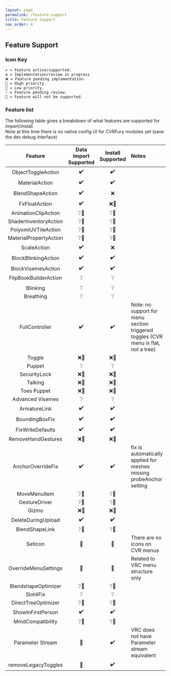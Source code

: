 ```yaml
---
layout: page
permalink: /feature-support
title: Feature Support
nav_order: 4
---
```


## Feature Support

### Icon Key

```text
✔️ = Feature active/supported.
⚙️ = Implementation/review in progress
❌ = Feature pending implementation.
🔼 = High priority.
🔽 = Low priority.
❔ = Feature pending review.
🚫 = Feature will not be supported.
```

### Feature list

The following table gives a breakdown of what features are supported for import/install.\
Note at this time there is no native config UI for CVRFury modules yet (save the dev debug interface)

|        Feature         | Data Import Supported | Install Supported | Notes                                                                              |
| :--------------------: | :-------------------: | :---------------: | :--------------------------------------------------------------------------------- |
|   ObjectToggleAction   |          ✔️           |        ✔️         |                                                                                    |
|     MaterialAction     |          ✔️           |        ✔️         |                                                                                    |
|    BlendShapeAction    |          ✔️           |         ❌         |                                                                                    |
|     FxFloatAction      |          ✔️           |        ❌🔽         |                                                                                    |
|  AnimationClipAction   |          ❔🔽           |        ❔🔽         |                                                                                    |
| ShaderInventoryAction  |          ❔🔽           |        ❔🔽         |                                                                                    |
|  PoiyomiUVTileAction   |          ❔🔽           |        ❔🔽         |                                                                                    |
| MaterialPropertyAction |          ❔🔽           |        ❔🔽         |                                                                                    |
|      ScaleAction       |          ✔️           |         ❌         |                                                                                    |
|  BlockBlinkingAction   |          ✔️           |        ✔️         |                                                                                    |
|   BlockVisemesAction   |          ✔️           |        ✔️         |                                                                                    |
| FlipBookBuilderAction  |           ❔           |         ❔         |                                                                                    |
|                        |                       |                   |                                                                                    |
|        Blinking        |           ❔           |         ❔         |                                                                                    |
|       Breathing        |           ❔           |         ❔         |                                                                                    |
|     FullController     |          ✔️           |        ✔️         | Note: no support for menu section triggered toggles (CVR menu is flat, not a tree) |
|         Toggle         |          ❌🔽           |        ❌🔽         |                                                                                    |
|         Puppet         |           ❔           |         ❔         |                                                                                    |
|      SecurityLock      |          ❌🔽           |        ❌🔽         |                                                                                    |
|        Talking         |          ❌🔽           |        ❌🔽         |                                                                                    |
|      Toes Puppet       |          ❌🔽           |        ❌🔽         |                                                                                    |
|    Advanced Visemes    |           ❔           |         ❔         |                                                                                    |
|      ArmatureLink      |          ✔️           |        ✔️         |                                                                                    |
|     BoundingBoxFix     |          ✔️           |        ✔️         |                                                                                    |
|    FixWriteDefaults    |          ✔️           |        ✔️         |                                                                                    |
|   RemoveHandGestures   |          ❌🔽           |        ❌🔽         |                                                                                    |
|   AnchorOverrideFix    |          ✔️           |        ✔️         | fix is automatically applied for meshes missing probeAnchor setting                |
|      MoveMenuItem      |          ❔🔽           |        ❔🔽         |                                                                                    |
|     GestureDriver      |          ❔🔽           |        ❔🔽         |                                                                                    |
|         Gizmo          |          ❌🔽           |        ❌🔽         |                                                                                    |
|   DeleteDuringUpload   |          ✔️           |        ✔️         |                                                                                    |
|     BlendShapeLink     |          ❔🔽           |        ❔🔽         |                                                                                    |
|        SetIcon         |           🚫           |         🚫         | There are no icons on CVR menus                                                    |
|  OverrideMenuSettings  |           🚫           |         🚫         | Related to VRC menu structure only                                                 |
|  BlendshapeOptimizer   |          ❔🔽           |        ❔🔽         |                                                                                    |
|        Slot4Fix        |           ❔           |         ❔         |                                                                                    |
|  DirectTreeOptimizer   |          ❔🔽           |        ❔🔽         |                                                                                    |
|   ShowInFirstPerson    |          ✔️           |        ✔️         |                                                                                    |
|    MmdCompatibility    |          ❔🔽           |        ❔🔽         |                                                                                    |
|    Parameter Stream    |           🚫           |        ✔️         | VRC does not have Parameter stream equivalent                                      |
|  removeLegacyToggles   |           🚫           |        ✔️         |                                                                                    |
